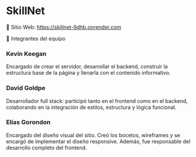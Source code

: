 # SkillNet

🔗 Sitio Web: https://skillnet-9dhb.onrender.com

👥 Integrantes del equipo

### Kevin Keegan
Encargado de crear el servidor, desarrollar el backend, construir la estructura base de la página y llenarla con el contenido informativo.

### David Goldpe   
Desarrollador full stack: participó tanto en el frontend como en el backend, colaborando en la integración de estilos, estructura y lógica funcional.

### Elías Gorondon   
Encargado del diseño visual del sitio. Creó los bocetos, wireframes y se encargó de implementar el diseño responsive. Además, fue responsable del desarrollo completo del frontend.


